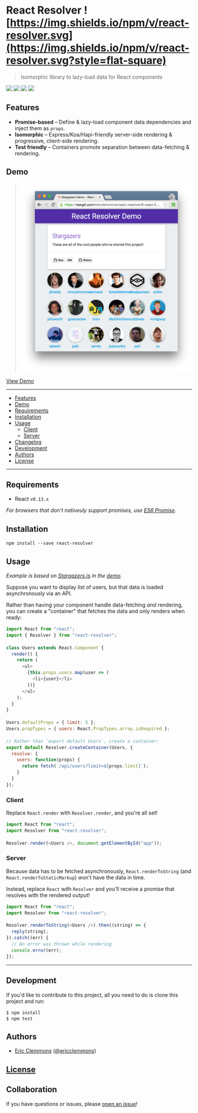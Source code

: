 # React Resolver ![https://img.shields.io/npm/v/react-resolver.svg](https://img.shields.io/npm/v/react-resolver.svg?style=flat-square)

> Isomorphic library to lazy-load data for React components

[![](https://img.shields.io/github/issues-raw/ericclemmons/react-resolver.svg?style=flat-square)](https://github.com/ericclemmons/react-resolver/issues)
[![](https://img.shields.io/travis/ericclemmons/react-resolver/master.svg?style=flat-square)](https://travis-ci.org/ericclemmons/react-resolver)
[![](https://img.shields.io/david/ericclemmons/react-resolver.svg?style=flat-square)](https://david-dm.org/ericclemmons/react-resolver#info=dependencies)
[![](https://img.shields.io/david/dev/ericclemmons/react-resolver.svg?style=flat-square)](https://david-dm.org/ericclemmons/react-resolver#info=devDependencies)


## Features

- **Promise-based** – Define & lazy-load component data dependencies and inject them as `props`.
- **Isomorphic** – Express/Koa/Hapi-friendly server-side rendering & progressive, client-side rendering.
- **Test friendly** – Containers promote separation between data-fetching & rendering.


## Demo

> [![Demo](demo.png)][demo]

[View Demo][demo]


- - -


- [Features](#features)
- [Demo](#demo)
- [Requirements](#requirements)
- [Installation](#installation)
- [Usage](#usage)
  + [Client](#client)
  + [Server](#server)
- [Changelog][changelog]
- [Development](#development)
- [Authors](#authors)
- [License][license]

- - -


## Requirements

- React `v0.13.x`

_For browsers that don't nativeuly support promises, use [ES6 Promise](https://github.com/jakearchibald/es6-promise)._


## Installation

```shell
npm install --save react-resolver
```


## Usage

_Example is based on [Stargazers.js](https://github.com/ericclemmons/react-resolver/blob/master/examples/stargazers/components/Stargazers.js) in the [demo][demo]._

Suppose you want to display list of users, but that data is loaded
asynchronously via an API.

Rather than having your component handle data-fetching _and_ rendering,
you can create a "container" that fetches the data and only renders when ready:

```javascript
import React from "react";
import { Resolver } from "react-resolver";

class Users extends React.Component {
  render() {
    return (
      <ul>
        {this.props.users.map(user => (
          <li>{user}</li>
        ))}
      </ul>
    );
  }
}

Users.defaultProps = { limit: 5 };
Users.propTypes = { users: React.PropTypes.array.isRequired };

// Rather than `export default Users`, create a container:
export default Resolver.createContainer(Users, {
  resolve: {
    users: function(props) {
      return fetch(`/api/users?limit=${props.limit}`);
    }
  }
});

```


### Client

Replace `React.render` with `Resolver.render`, and you're all set!

```javascript
import React from "react";
import Resolver from "react-resolver";

Resolver.render(<Users />, document.getElementById("app"));
```


### Server

Because data has to be fetched asynchronously, `React.renderToString`
(and `React.renderToStaticMarkup`) won't have the data in time.

Instead, replace `React` with `Resolver` and you'll receive a promise
that resolves with the rendered output!

```javascript
import React from "react";
import Resolver from "react-resolver";

Resolver.renderToString(<Users />).then((string) => {
  reply(string);
}).catch((err) {
  // An error was thrown while rendering
  console.error(err);
});

```

- - -

## Development

If you'd like to contribute to this project, all you need to do is clone
this project and run:

```shell
$ npm install
$ npm test
```


## Authors

- [Eric Clemmons](mailto:eric@smarterspam.com>) ([@ericclemmons][twitter])


## [License][license]


## Collaboration

If you have questions or issues, please [open an issue][issue]!


[changelog]: https://github.com/ericclemmons/react-resolver/blob/master/CHANGELOG.md
[demo]: https://cdn.rawgit.com/ericclemmons/react-resolver/master/examples/stargazers/public/index.html
[issue]: https://github.com/ericclemmons/react-resolver/issues/new
[license]: https://github.com/ericclemmons/react-resolver/blob/master/LICENSE
[twitter]: https://twitter.com/ericclemmons/
